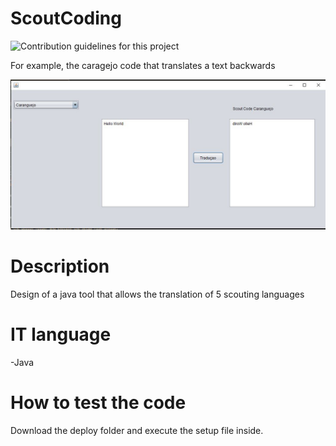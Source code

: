 # ScoutCoding
![Contribution guidelines for this project](img/wholePage.JPG)

For example, the caragejo code that translates a text backwards 

![Contribution guidelines for this project](img/test.JPG)
# Description 

Design of a java tool that allows the translation of 5 scouting languages 

# IT language
-Java
# How to test the code 

Download the deploy folder and execute the setup file inside.
